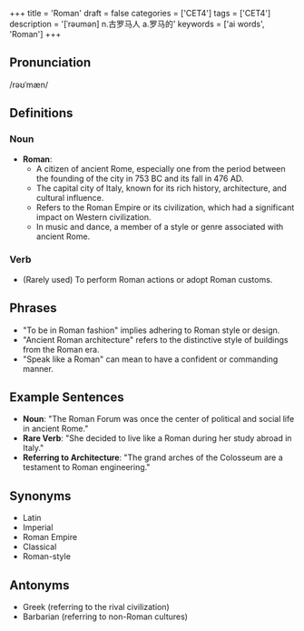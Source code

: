 +++
title = 'Roman'
draft = false
categories = ['CET4']
tags = ['CET4']
description = '[ˈrəumən] n.古罗马人 a.罗马的'
keywords = ['ai words', 'Roman']
+++

## Pronunciation
/rəʊˈmæn/

## Definitions
### Noun
- **Roman**: 
   - A citizen of ancient Rome, especially one from the period between the founding of the city in 753 BC and its fall in 476 AD.
   - The capital city of Italy, known for its rich history, architecture, and cultural influence.
   - Refers to the Roman Empire or its civilization, which had a significant impact on Western civilization.
   - In music and dance, a member of a style or genre associated with ancient Rome.

### Verb
- (Rarely used) To perform Roman actions or adopt Roman customs.

## Phrases
- "To be in Roman fashion" implies adhering to Roman style or design.
- "Ancient Roman architecture" refers to the distinctive style of buildings from the Roman era.
- "Speak like a Roman" can mean to have a confident or commanding manner.

## Example Sentences
- **Noun**: "The Roman Forum was once the center of political and social life in ancient Rome."
- **Rare Verb**: "She decided to live like a Roman during her study abroad in Italy."
- **Referring to Architecture**: "The grand arches of the Colosseum are a testament to Roman engineering."

## Synonyms
- Latin
- Imperial
- Roman Empire
- Classical
- Roman-style

## Antonyms
- Greek (referring to the rival civilization)
- Barbarian (referring to non-Roman cultures)
